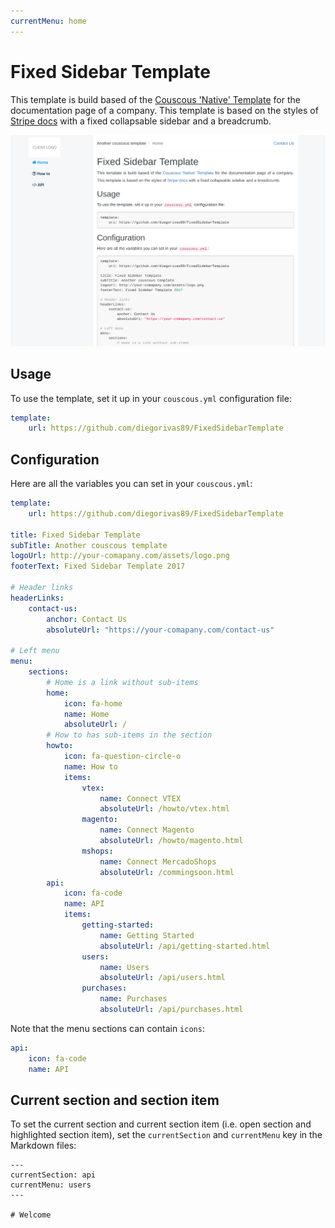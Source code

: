 ```yaml
---
currentMenu: home
---
```


# Fixed Sidebar Template

This template is build based of the [Couscous 'Native' Template](https://github.com/pnowy/CouscousNativeTemplate) for the documentation page of a  company. This template is based on the styles of [Stripe docs](https://stripe.com/docs) with a fixed collapsable sidebar and a breadcrumb.

![](screenshot.png)

## Usage

To use the template, set it up in your `couscous.yml` configuration file:

```yaml
template:
    url: https://github.com/diegorivas89/FixedSidebarTemplate
```

## Configuration

Here are all the variables you can set in your `couscous.yml`:

```yaml
template: 
    url: https://github.com/diegorivas89/FixedSidebarTemplate
    
title: Fixed Sidebar Template
subTitle: Another couscous template
logoUrl: http://your-comapany.com/assets/logo.png
footerText: Fixed Sidebar Template 2017

# Header links
headerLinks:
    contact-us:
        anchor: Contact Us
        absoluteUrl: "https://your-comapany.com/contact-us"

# Left menu
menu:
    sections:
        # Home is a link without sub-items
        home:
            icon: fa-home
            name: Home
            absoluteUrl: /
        # How to has sub-items in the section
        howto:
            icon: fa-question-circle-o
            name: How to
            items:
                vtex:
                    name: Connect VTEX
                    absoluteUrl: /howto/vtex.html
                magento:
                    name: Connect Magento
                    absoluteUrl: /howto/magento.html
                mshops:
                    name: Connect MercadoShops
                    absoluteUrl: /commingsoon.html
        api:
            icon: fa-code
            name: API
            items:
                getting-started:
                    name: Getting Started
                    absoluteUrl: /api/getting-started.html
                users:
                    name: Users
                    absoluteUrl: /api/users.html
                purchases:
                    name: Purchases
                    absoluteUrl: /api/purchases.html
```

Note that the menu sections can contain ```icons```:

```yaml
api:
    icon: fa-code
    name: API
```

## Current section and section item

To set the current section and current section item (i.e. open section and highlighted section item), set the ```currentSection``` and ```currentMenu```
key in the Markdown files:

```
---
currentSection: api
currentMenu: users
---

# Welcome
```
